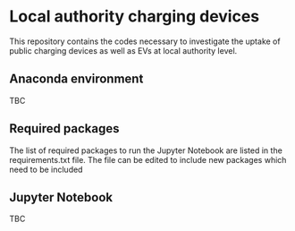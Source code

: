 # Local authority charging devices

This repository contains the codes necessary to investigate the uptake of public charging devices as well as EVs at local authority level. 
## Anaconda environment
TBC
## Required packages 
The list of required packages to run the Jupyter Notebook are listed in the requirements.txt file. The file can be edited to include new packages which need to be included 
## Jupyter Notebook 
TBC
